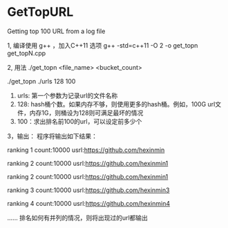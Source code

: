 # GetTopURL
Getting top 100 URL from a log file

1, 编译使用 g++ ，加入C++11 选项
   g++ -std=c++11 -O 2 -o get_topn get_topN.cpp

2, 用法
   ./get_topn <file_name> <bucket_count>  <top number>
   
   ./get_topn ./urls 128 100
   1) urls: 第一个参数为记录url的文件名称
   2) 128: hash桶个数。如果内存不够，则使用更多的hash桶。例如，100G url文件，内存1G，则桶设为128则可满足最坏的情况
   3) 100：求出排名前100的url，可以设定前多少个
   
3，输出：
   程序将输出如下结果：
   
   ranking 1 count:10000 usrl:https://github.com/hexinmin
   
   ranking 2 count:10000 usrl:https://github.com/hexinmin1
   
   ranking 2 count:10000 usrl:https://github.com/hexinmin1
   
   ranking 3 count:10000 usrl:https://github.com/hexinmin3
   
   ranking 4 count:10000 usrl:https://github.com/hexinmin4
   
   ......
   排名如何有并列的情况，则将出现过的url都输出
